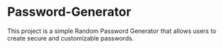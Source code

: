 # Password-Generator
This project is a simple Random Password Generator that allows users to create secure and customizable passwords.
